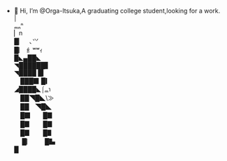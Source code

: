 - 👋 Hi, I’m @Orga-Itsuka,A graduating college student,looking for a work.  
   |  
 ₘₙⁿ  
▏n  
█▏　､⺍  
█▏ ⺰ʷʷｨ  
█◣▄██◣  
◥██████▋  
  ◥████ █▎  
  　███▉ █▎  
  ◢████◣⌠ₘ℩  
  　██◥█◣\≫  
  　██　◥█◣  
  　█▉　　█▊  
  　█▊　　█▊  
  　█▊　　█▋  
　  █▏　　█▙  
    █ 

